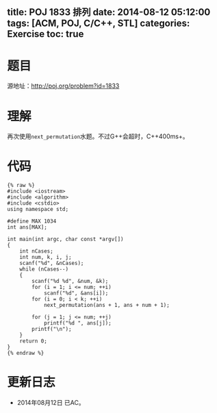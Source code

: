 title: POJ 1833 排列
date: 2014-08-12 05:12:00
tags: [ACM, POJ, C/C++, STL]
categories: Exercise
toc: true
---
# 题目
源地址：http://poj.org/problem?id=1833

# 理解
再次使用`next_permutation`水题。不过G++会超时，C++400ms+。

<!-- more -->

# 代码
```
{% raw %}
#include <iostream>
#include <algorithm>
#include <cstdio>
using namespace std;

#define MAX 1034
int ans[MAX];

int main(int argc, char const *argv[])
{
    int nCases;
    int num, k, i, j;
    scanf("%d", &nCases);
    while (nCases--)
    {
        scanf("%d %d", &num, &k);
        for (i = 1; i <= num; ++i)
            scanf("%d", &ans[i]);
        for (i = 0; i < k; ++i)
            next_permutation(ans + 1, ans + num + 1);

        for (j = 1; j <= num; ++j)
            printf("%d ", ans[j]);
        printf("\n");
    }
    return 0;
}
{% endraw %}
```
	
# 更新日志
- 2014年08月12日 已AC。